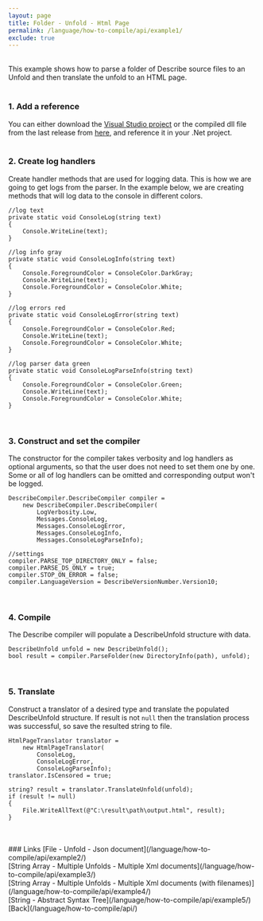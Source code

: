 ```yaml
---
layout: page
title: Folder - Unfold - Html Page
permalink: /language/how-to-compile/api/example1/
exclude: true
---
```

<br>This example shows how to parse a folder of Describe source files to an Unfold and then translate the unfold to an HTML page.<br><br>

### 1. Add a reference
You can either download the [Visual Studio project](https://github.com/viktorchernev/DescribeCompiler/tree/master/DescribeTranspiler) or the compiled dll file from the last release from [here](https://github.com/viktorchernev/DescribeCompiler/releases/), and reference it in your .Net project.<br><br>

### 2. Create log handlers
Create handler methods that are used for logging data. This is how we are going to get logs from the parser. In the example below, we are creating methods that will log data to the console in different colors.

```
//log text
private static void ConsoleLog(string text)
{
    Console.WriteLine(text);
}

//log info gray
private static void ConsoleLogInfo(string text)
{
    Console.ForegroundColor = ConsoleColor.DarkGray;
    Console.WriteLine(text);
    Console.ForegroundColor = ConsoleColor.White;
}

//log errors red
private static void ConsoleLogError(string text)
{
    Console.ForegroundColor = ConsoleColor.Red;
    Console.WriteLine(text);
    Console.ForegroundColor = ConsoleColor.White;
}

//log parser data green
private static void ConsoleLogParseInfo(string text)
{
    Console.ForegroundColor = ConsoleColor.Green;
    Console.WriteLine(text);
    Console.ForegroundColor = ConsoleColor.White;
}
```
<br>

### 3. Construct and set the compiler 
The constructor for the compiler takes verbosity and log handlers as optional arguments, so that the user does not need to set them one by one. Some or all of log handlers can be omitted and corresponding output won't be logged.

```
DescribeCompiler.DescribeCompiler compiler =
	new DescribeCompiler.DescribeCompiler(
		LogVerbosity.Low,
		Messages.ConsoleLog,
		Messages.ConsoleLogError,
		Messages.ConsoleLogInfo,
		Messages.ConsoleLogParseInfo);

//settings
compiler.PARSE_TOP_DIRECTORY_ONLY = false;
compiler.PARSE_DS_ONLY = true;
compiler.STOP_ON_ERROR = false;
compiler.LanguageVersion = DescribeVersionNumber.Version10;
```
<br>

### 4. Compile
The Describe compiler will populate a DescribeUnfold structure with data.

```
DescribeUnfold unfold = new DescribeUnfold();
bool result = compiler.ParseFolder(new DirectoryInfo(path), unfold);
```
<br>

### 5. Translate
Construct a translator of a desired type and translate the populated DescribeUnfold structure.
If result is not ```null``` then the translation process was successful, so save the resulted string to file.

```
HtmlPageTranslator translator = 
	new HtmlPageTranslator(
		ConsoleLog,
		ConsoleLogError,
		ConsoleLogParseInfo);
translator.IsCensored = true;

string? result = translator.TranslateUnfold(unfold);
if (result != null)
{
	File.WriteAllText(@"C:\result\path\output.html", result);
}
```
<br>

<br>
### Links
[File - Unfold - Json document](/language/how-to-compile/api/example2/)<br>
[String Array - Multiple Unfolds - Multiple Xml documents](/language/how-to-compile/api/example3/)<br>
[String Array - Multiple Unfolds - Multiple Xml documents (with filenames)](/language/how-to-compile/api/example4/)<br>
[String - Abstract Syntax Tree](/language/how-to-compile/api/example5/)<br>
[Back](/language/how-to-compile/api/)